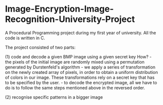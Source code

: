 # Image-Encryption-Image-Recognition-University-Project
A Procedural Programming project during my first year of university.
All the code is written in C.

The project consisted of two parts:

  (1) code and decode a given BMP image using a given secret key
     How?
        - the pixels of the initial image are randomly mixed using a permutation generated by Durstenfeld's algorithm
        - we apply a series of transformation on the newly created array of pixels, in order to obtain a uniform distribution of colors in our image. These transformations rely on a secret key that has to be specified by the user.
        - to decode the encrypted image, all we have to do is to follow the same steps mentioned above in the reversed order.
  
  (2) recognise specific patterns in a bigger image
